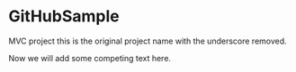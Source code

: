 # GitHubSample

MVC project this is the original project name with the underscore removed.

Now we will add some competing text here.
